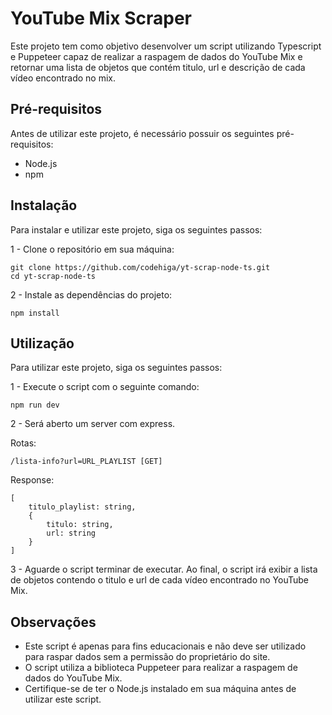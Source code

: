 # YouTube Mix Scraper

Este projeto tem como objetivo desenvolver um script utilizando Typescript e Puppeteer capaz de realizar a raspagem de dados do YouTube Mix e retornar uma lista de objetos que contém titulo, url e descrição de cada vídeo encontrado no mix.

## Pré-requisitos

Antes de utilizar este projeto, é necessário possuir os seguintes pré-requisitos:

- Node.js
- npm

## Instalação

Para instalar e utilizar este projeto, siga os seguintes passos:

1 - Clone o repositório em sua máquina:

```
git clone https://github.com/codehiga/yt-scrap-node-ts.git
cd yt-scrap-node-ts
```

2 - Instale as dependências do projeto:

```
npm install
```

## Utilização

Para utilizar este projeto, siga os seguintes passos:

1 - Execute o script com o seguinte comando:

```
npm run dev
```

2 - Será aberto um server com express.

Rotas:

```
/lista-info?url=URL_PLAYLIST [GET]
```

Response:

```
[
    titulo_playlist: string,
    {
        titulo: string,
        url: string
    }
]
```

3 - Aguarde o script terminar de executar. Ao final, o script irá exibir a lista de objetos contendo o titulo e url de cada vídeo encontrado no YouTube Mix.

## Observações

- Este script é apenas para fins educacionais e não deve ser utilizado para raspar dados sem a permissão do proprietário do site.
- O script utiliza a biblioteca Puppeteer para realizar a raspagem de dados do YouTube Mix.
- Certifique-se de ter o Node.js instalado em sua máquina antes de utilizar este script.
